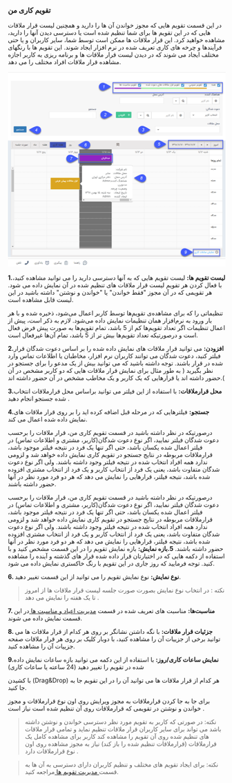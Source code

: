 ### تقویم کاری من




در این قسمت تقویم هایی که مجوز خواندن آن ها را دارید و همچنین لیست قرار ملاقات هایی که در این تقویم ها برای شما تنظیم شده است یا دسترسی دیدن آنها را دارید، مشاهده خواهید کرد. این قرار ملاقات ها ممکن است توسط شما، سایر کاربران و یا حتی فرآیندها و چرخه های کاری تعریف شده در نرم افزار ایجاد شوند. این تقویم ها با رنگهای مختلف ایجاد می شوند که در دیدن لیست قرار ملاقات ها و برنامه ریزی به کاربر اجازه مشاهده قرار ملاقات افراد مختلف را می دهد.

![](WorkCalendar.jpg.png)

**1.لیست تقویم ها:** لیست تقویم هایی که به آنها دسترسی دارید را می توانید مشاهده کنید، با فعال کردن هر تقویم لیست قرار ملاقات های تنظیم شده در آن نمایش داده می شود. هر تقویمی که در آن مجوز "فقط خواندن" یا "خواندن و نوشتن" داشته باشید در این لیست قابل مشاهده است.

تنظیماتی را که برای مشاهده‌ی تقویم‌ها توسط کاربر اعمال می‌شود، ذخیره شده و با هر بار ورود به نرم‌افزار همان تنظیمات نمایش داده می‌شود.
لازم به ذکر است، پیش از اعمال تنظیمات اگر تعداد تقویم‌ها کم از 5 باشد، تمام تقویم‌ها به صورت پیش فرض فعال است و درصورتیکه تعداد تقویم‌ها بیش تر از 5 باشد، تمام آن‌ها غیرفعال است.

**2.افزودن:** می توانید قرار ملاقات های نمایش داده شده را بر اساس دعوت شدگان قرار فیلتر کنید، دعوت شدگان می توانند کاربران نرم افزار، مخاطبان یا اطلاعات تماس وارد شده در قرار باشند. توجه داشته باشید که می توانید بیش از یک مدعو را برای جستجو در نظر بگیرید ( به طور مثال برای نمایش قرار ملاقات هایی که دو کاربر مشخص در آن حضور داشته اند یا قرارهایی که یک کاربر و یک مخاطب مشخص در آن حضور داشته اند.(

**3.محل قرارملاقات:** با استفاده از این فیلتر می توانید براساس محل قرارملاقات انتخاب شده جستجو انجام دهید . 

**4.جستجو:** فیلترهایی که در مرحله قبل اضافه کرده اید را بر روی قرار ملاقات های نمایش داده شده اعمال می کند.

درصورتیکه در نظر داشته باشید در قسمت تقویم کاری من،  قرار ملاقات را برحسب دعوت شدگان فیلتر نمایید، اگر نوع دعوت شدگان(کاربر، مشتری و اطلاعات تماس) در فیلتر اعمال شده یکسان باشد، حتی اگر تنها یک فرد در نتیجه فیلتر موجود باشد، قرارملاقات مربوطه در نتایج جستجو در تقویم کاری نمایش داده خواهد شد و لزومی ندارد همه افراد انتخاب شده در نتیجه فیلتر وجود داشته باشند. ولی اگر نوع دعوت شدگان متفاوت باشد، یعنی یک فرد از انتخاب کاربر و یک فرد از انتخاب مشتری افزوده شده باشد، نتیجه فیلتر، قرارهایی را نمایش می دهد که هر دو فرد مورد نظر در آنها حضور داشته باشند. 

درصورتیکه در نظر داشته باشید در قسمت تقویم کاری من،  قرار ملاقات را برحسب دعوت شدگان فیلتر نمایید، اگر نوع دعوت شدگان(کاربر، مشتری و اطلاعات تماس) در فیلتر اعمال شده یکسان باشد، حتی اگر تنها یک فرد در نتیجه فیلتر موجود باشد، قرارملاقات مربوطه در نتایج جستجو در تقویم کاری نمایش داده خواهد شد و لزومی ندارد همه افراد انتخاب شده در نتیجه فیلتر وجود داشته باشند. ولی اگر نوع دعوت شدگان متفاوت باشد، یعنی یک فرد از انتخاب کاربر و یک فرد از انتخاب مشتری افزوده شده باشد، نتیجه فیلتر، قرارهایی را نمایش می دهد که هر دو فرد مورد نظر در آنها حضور داشته باشند. 
**5.بازه نمایش:**  بازه نمایش تقویم را در این قسمت مشخص کنید و با استفاده از دکمه هایی که در اختیارتان قرار داده شده قرار های گذشته و آینده را مشاهده کنید. توجه فرمایید که روز جاری در این تقویم با رنگ خاکستری نمایش داده می شود.

**6.  نوع نمایش:** نوع نمایش تقویم را می توانید از این قسمت تغییر دهید.

> نکته : در انتخاب نوع نمایش بصورت صورت جلسه لیست قرار ملاقات ها از امروز تا یک هفته را نمایش می دهد .



**7. مناسبت‌ها:** مناسبت های تعریف شده در قسمت [مدیریت اعیاد و مناسبت ها ](https://github.com/1stco/PayamGostarDocs/blob/master/help%202.5.4/Basic-Information/Holiday-management-and-occasions/Holiday-management-and-occasions.md)در این قسمت نمایش داده می شوند.

**8.  جزئیات قرار ملاقات:** با نگه داشتن نشانگر بر روی هر کدام از قرار ملاقات ها می توانید برخی از جزییات آن را مشاهده کنید، با دوبار کلیک بر روی هر قرار ملاقات صفحه جزییات آن را مشاهده کنید.

**9.نمایش ساعات کاری/روز:** با استفاده از این دکمه می توانید بازه ساعات نمایش داده شده در تقویم را تغییر دهید (24 ساعته یا ساعات کاری)

با کشیدن (Drag&Drop) هر کدام از قرار ملاقات ها می توانید آن را در این تقویم جا به جا کنید.

برای جا به جا کردن قرارملاقات به مجوز ویرایش روی اون نوع قرارملاقات و مجوز خواندن و نوشتن در تقویمی که قرارملاقات روی آن تنظیم شده است نیاز است .

> نکته: در صورتی که کاربر به تقویم مورد نظر دسترسی خواندن و نوشتن داشته باشد می تواند برای سایر کاربران قرار ملاقات تنظیم نماید و تمامی قرار ملاقات های تنظیم شده روی آن تقویم را مشاهده کند کاربر برای مشاهده کامل یک قرارملاقات (قرارملاقات تنظیم شده را باز کند) نیاز به مجوز مشاهده روی اون نوع قرارملاقات دارد .

> نکته: برای ایجاد تقویم های مختلف و تنظیم کاربران دارای دسترسی به آن ها به قسمت[ مدیریت تقویم ها ](https://github.com/1stco/PayamGostarDocs/blob/master/help%202.5.4/Basic-Information/Calendar-management/Calendar-management.md)مراجعه کنید.

